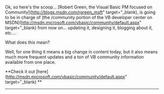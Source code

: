 Ok, so here's the scoop... [Robert Green, the Visual Basic PM focused on Community](http://blogs.msdn.com/rgreen_msft" target="_blank), is going to be in charge of [the /community portion of the VB developer center on MSDN](http://msdn.microsoft.com/vbasic/community/default.aspx" target="_blank) from now on... updating it, designing it, blogging about it, etc....

What does this mean?

Well, for one thing it means a big change in content today, but it also means much more frequent updates and a ton of VB community information available from one place.

**Check it out [here](http://msdn.microsoft.com/vbasic/community/default.aspx" target="_blank)
**

** **